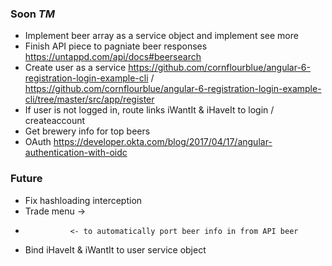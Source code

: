 ### Soon _TM_
- Implement beer array as a service object and implement see more
- Finish API piece to pagniate beer responses https://untappd.com/api/docs#beersearch
- Create user as a service https://github.com/cornflourblue/angular-6-registration-login-example-cli / https://github.com/cornflourblue/angular-6-registration-login-example-cli/tree/master/src/app/register 
- If user is not logged in, route links iWantIt & iHaveIt to login / createaccount
- Get brewery info for top beers
- OAuth https://developer.okta.com/blog/2017/04/17/angular-authentication-with-oidc

### Future
- Fix hashloading interception
- Trade menu -> 
-               <- to automatically port beer info in from API beer
- Bind iHaveIt & iWantIt to user service object